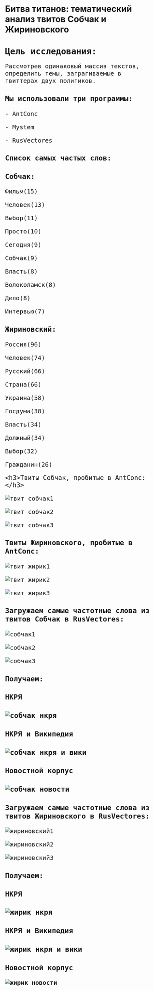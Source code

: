 # Битва титанов: тематический анализ твитов Собчак и Жириновского
<body>
	<tt>
    <h1>Цель исследования:</h1>
	<font size=5>
    <p>Рассмотрев одинаковый массив текстов, определить темы, затрагиваемые в твиттерах двух политиков.</p>
    <h3>Мы использовали три программы:</h3>
    <p>- AntConc</p>
    <p>- Mystem</p>
    <p>- RusVectores</p>
    <h3>Список самых частых слов:</h3>
    <h3>Собчак:</h3>
    <p>Фильм(15)</p>
    <p>Человек(13)</p>
    <p>Выбор(11)</p>
    <p>Просто(10)</p>
    <p>Сегодня(9)</p>
    <p>Собчак(9)</p>
    <p>Власть(8)</p>
    <p>Волоколамск(8)</p>
    <p>Дело(8)</p>
    <p>Интервью(7)</p>
<h3>Жириновский:</h3>
    <p>Россия(96)</p>
    <p>Человек(74)</p>
    <p>Русский(66)</p>
    <p>Страна(66)</p>
    <p>Украина(58)</p>
    <p>Госдума(38)</p>
    <p>Власть(34)</p>
    <p>Должный(34)</p>
    <p>Выбор(32)</p>
    <p>Гражданин(26)</p>

    <h3>Твиты Собчак, пробитые в AntConc:</h3>
<p><img alt="твит собчак1" src="твит собчак1.png"></p>
<p><img alt="твит собчак2" src="твит собчак2.png"></p>
<p><img alt="твит собчак3" src="твит собчак3.png"></p>
    <h3>Твиты Жириновского, пробитые в AntConc:</h3>
<p><img alt="твит жирик1" src="твит жирик1.png"></p>
<p><img alt="твит жирик2" src="твит жирик2.png"></p>
<p><img alt="твит жирик3" src="твит жирик3.png"></p>
    <h3>Загружаем самые частотные слова из твитов Собчак в RusVectores:</h3>
<p><img alt="собчак1" src="собчак1.png"></p>
<p><img alt="собчак2" src="собчак2.png"></p>
<p><img alt="собчак3" src="собчак3.png"></p>
    <h3>Получаем:</h3>
<h3>НКРЯ<h3/>
<p><img alt="собчак нкря" src="собчак нкря.png"></p>
<h3>НКРЯ и Википедия<h3/>
<p><img alt="собчак нкря и вики" src="собчак нкря и вики.png"></p>
<h3>Новостной корпус<h3/>
<p><img alt="собчак новости" src="собчак новости.png"></p>
    <h3>Загружаем самые частотные слова из твитов Жириновского в RusVectores:</h3>
    <p><img alt="жириновский1" src="жириновский1.png"></p>
    <p><img alt="жириновский2" src="жириновский2.png"></p>
    <p><img alt="жириновский3" src="жириновский3.png"></p>
    <h3>Получаем:</h3>
<h3>НКРЯ<h3/>
<p><img alt="жирик нкря" src="жирик нкря.png"></p>
<h3>НКРЯ и Википедия<h3/>
<p><img alt="жирик нкря и вики" src="жирик нкря и вики.png"></p>
<h3>Новостной корпус<h3/>
<p><img alt="жирик новости" src="жирик новости.png"></p>
    </font>
	</tt>

</body>
</html>
